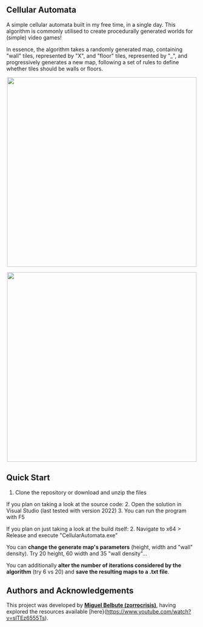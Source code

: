 ## **Cellular Automata**
A simple cellular automata built in my free time, in a single day. This algorithm is commonly utilised to create procedurally generated worlds for (simple) video games!

In essence, the algorithm takes a randomly generated map, containing "wall" tiles, represented by "X", and "floor" tiles, represented by "_", and progressively generates a new map, following a set of rules to define whether tiles should be walls or floors.

<p align="center">
  <img src="https://github.com/user-attachments/assets/7754b686-9d88-4984-88df-331ddd8a39ca" width=500/>
</p>

<p align="center">
  <img src="https://github.com/user-attachments/assets/7da0dc24-5a8c-40c7-b218-bdaafdca09bb" width=500/>
</p>


## **Quick Start**
1. Clone the repository or download and unzip the files

If you plan on taking a look at the source code:
2. Open the solution in Visual Studio (last tested with version 2022)
3. You can run the program with F5

If you plan on just taking a look at the build itself:
2. Navigate to x64 > Release and execute "CellularAutomata.exe"

You can **change the generate map's parameters** (height, width and "wall" density). Try 20 height, 60 width and 35 "wall density"...

You can additionally **alter the number of iterations considered by the algorithm** (try 6 vs 20) and **save the resulting maps to a .txt file**.


## **Authors and Acknowledgements**
This project was developed by **[Miguel Belbute (zorrocrisis)](https://github.com/zorrocrisis)**, having explored the resources available [here}(https://www.youtube.com/watch?v=slTEz6555Ts).
